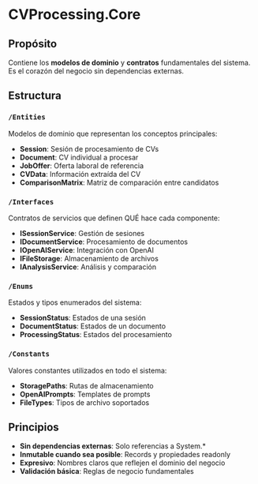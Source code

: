 # CVProcessing.Core

## Propósito
Contiene los **modelos de dominio** y **contratos** fundamentales del sistema. Es el corazón del negocio sin dependencias externas.

## Estructura

### `/Entities`
Modelos de dominio que representan los conceptos principales:
- **Session**: Sesión de procesamiento de CVs
- **Document**: CV individual a procesar
- **JobOffer**: Oferta laboral de referencia
- **CVData**: Información extraída del CV
- **ComparisonMatrix**: Matriz de comparación entre candidatos

### `/Interfaces`
Contratos de servicios que definen QUÉ hace cada componente:
- **ISessionService**: Gestión de sesiones
- **IDocumentService**: Procesamiento de documentos
- **IOpenAIService**: Integración con OpenAI
- **IFileStorage**: Almacenamiento de archivos
- **IAnalysisService**: Análisis y comparación

### `/Enums`
Estados y tipos enumerados del sistema:
- **SessionStatus**: Estados de una sesión
- **DocumentStatus**: Estados de un documento
- **ProcessingStatus**: Estados del procesamiento

### `/Constants`
Valores constantes utilizados en todo el sistema:
- **StoragePaths**: Rutas de almacenamiento
- **OpenAIPrompts**: Templates de prompts
- **FileTypes**: Tipos de archivo soportados

## Principios
- **Sin dependencias externas**: Solo referencias a System.*
- **Inmutable cuando sea posible**: Records y propiedades readonly
- **Expresivo**: Nombres claros que reflejen el dominio del negocio
- **Validación básica**: Reglas de negocio fundamentales